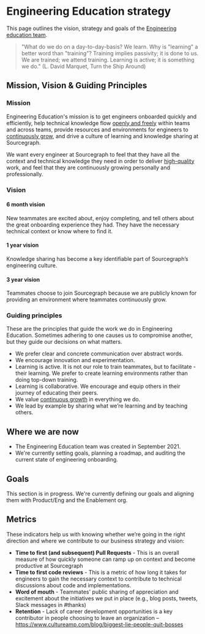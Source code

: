 # Engineering Education strategy

This page outlines the vision, strategy and goals of the [Engineering education team](../../../../product-engineering/engineering/enablement/engineering-education/index.md).

> "What do we do on a day-to-day-basis? We learn. Why is "learning" a better word than "training"? Training implies passivity; it is done to us. We are trained; we attend training. Learning is active; it is something we do." (L. David Marquet, Turn the Ship Around)

## Mission, Vision & Guiding Principles

### Mission

Engineering Education's mission is to get engineers onboarded quickly and efficiently, help technical knowledge flow [openly and freely](../../../../company-info-and-process/values/index.md#open-and-transparent) within teams and across teams, provide resources and environments for engineers to [continuously grow](../../../../company-info-and-process/values/index.md#continuously-grow), and drive a culture of learning and knowledge sharing at Sourcegraph.

We want every engineer at Sourcegraph to feel that they have all the context and technical knowledge they need in order to deliver [high-quality](../../../../company-info-and-process/values/index.md#high-quality) work, and feel that they are continuously growing personally and professionally.

### Vision

#### 6 month vision

New teammates are excited about, enjoy completing, and tell others about the great onboarding experience they had. They have the necessary technical context or know where to find it.

#### 1 year vision

Knowledge sharing has become a key identifiable part of Sourcegraph’s engineering culture.

#### 3 year vision

Teammates choose to join Sourcegraph because we are publicly known for providing an environment where teammates continuously grow.

### Guiding principles

These are the principles that guide the work we do in Engineering Education. Sometimes adhering to one causes us to compromise another, but they guide our decisions on what matters.

- We prefer clear and concrete communication over abstract words.
- We encourage innovation and experimentation.
- Learning is active. It is not our role to train teammates, but to facilitate - their learning. We prefer to create learning environments rather than doing top-down training.
- Learning is collaborative. We encourage and equip others in their journey of educating their peers.
- We value [continuous growth](../../../../company-info-and-process/values/index.md#continuously-grow) in everything we do.
- We lead by example by sharing what we’re learning and by teaching others.

## Where we are now

- The Engineering Education team was created in September 2021.
- We're currently setting goals, planning a roadmap, and auditing the current state of engineering onboarding.

## Goals

This section is in progress. We're currently defining our goals and aligning them with Product/Eng and the Enablement org.

## Metrics

These indicators help us with knowing whether we’re going in the right direction and where we contribute to our business strategy and vision:

- **Time to first (and subsequent) Pull Requests** - This is an overall measure of how quickly someone can ramp up on context and become productive at Sourcegraph
- **Time to first code reviews** - This is a metric of how long it takes for engineers to gain the necessary context to contribute to technical discussions about code and implementations.
- **Word of mouth** - Teammates' public sharing of appreciation and excitement about the initiatives we put in place (e.g., blog posts, tweets, Slack messages in #thanks)
- **Retention** - Lack of career development opportunities is a key contributor in people choosing to leave an organization – https://www.cultureamp.com/blog/biggest-lie-people-quit-bosses
